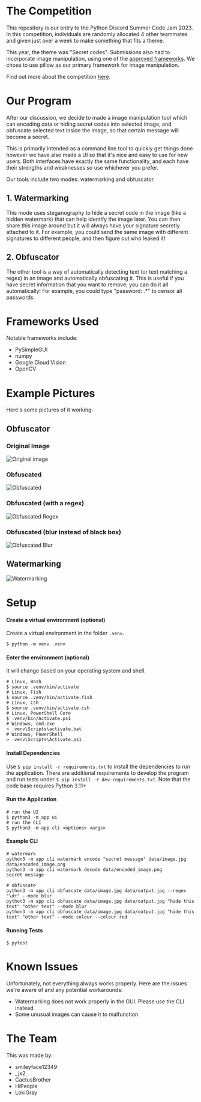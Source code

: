 # The Competition

This repository is our entry to the Python Discord Summer Code Jam 2023. In this competition, individuals are randomly allocated 4 other teammates and given just over a week to make something that fits a theme.

This year, the theme was "Secret codes". Submissions also had to incorporate image manipulation, using one of the [approved frameworks](https://www.pythondiscord.com/events/code-jams/10/frameworks/). We chose to use pillow as our primary framework for image manipulation.

Find out more about the competition [here](https://www.pythondiscord.com/events/code-jams/10/).

# Our Program

After our discussion, we decide to made a image manipulation tool which can encoding data or hiding secret codes into selected image, and obfuscate selected text inside the image, so that certain message will become a secret.

This is primarily intended as a command line tool to quickly get things done however we have also made a UI so that it's nice and easy to use for new users. Both interfaces have exactly the same functionality, and each have their strengths and weaknesses so use whichever you prefer.

Our tools include two modes: watermarking and obfuscator.

## 1. Watermarking

This mode uses steganography to hide a secret code in the image (like a hidden watermark) that can help identify the image later. You can then share this image around but it will always have your signature secretly attached to it. For example, you could send the same image with different signatures to different people, and then figure out who leaked it!

## 2. Obfuscator

The other tool is a way of automatically detecting text (or text matching a regex) in an image and automatically obfuscating it. This is useful if you have secret information that you want to remove, you can do it all automatically! For example, you could type "password: .*" to censor all passwords.

# Frameworks Used

Notable frameworks include:
- PySimpleGUI
- numpy
- Google Cloud Vision
- OpenCV

# Example Pictures

Here's some pictures of it working:

## Obfuscator

### Original Image
![Original image](https://cdn.discordapp.com/attachments/1145778261549404243/1151922040547319868/res.jpg)

### Obfuscated
![Obfuscated](https://cdn.discordapp.com/attachments/1145778261549404243/1151922113100398592/image.png)

### Obfuscated (with a regex)
![Obfuscated Regex](https://cdn.discordapp.com/attachments/1145778261549404243/1151922321834115202/image.png)

### Obfuscated (blur instead of black box)
![Obfuscated Blur](https://cdn.discordapp.com/attachments/1145778261549404243/1151922555549138974/image.png)

## Watermarking

![Watermarking](https://cdn.discordapp.com/attachments/1145778261549404243/1151925218227539980/Screenshot_2023-09-14_175629.png)

# Setup

#### Create a virtual environment (optional)
Create a virtual environment in the folder `.venv`.
```shell
$ python -m venv .venv
```

#### Enter the environment (optional)
It will change based on your operating system and shell.
```shell
# Linux, Bash
$ source .venv/bin/activate
# Linux, Fish
$ source .venv/bin/activate.fish
# Linux, Csh
$ source .venv/bin/activate.csh
# Linux, PowerShell Core
$ .venv/bin/Activate.ps1
# Windows, cmd.exe
> .venv\Scripts\activate.bat
# Windows, PowerShell
> .venv\Scripts\Activate.ps1
```

#### Install Dependencies
Use `$ pip install -r requirements.txt` to install the dependencies to run the application.
There are additional requirements to develop the program and run tests under  `$ pip install -r dev-requirements.txt`.
Note that the code base requires Python 3.11+

#### Run the Application
```shell
# run the UI
$ python3 -m app ui
# run the CLI
$ python3 -m app cli <options> <args>
```

#### Example CLI
```shell
# watermark
python3 -m app cli watermark encode "secret message" data/image.jpg data/encoded_image.png
python3 -m app cli watermark decode data/encoded_image.png
secret message

# obfuscate
python3 -m app cli obfuscate data/image.jpg data/output.jpg --regex "\d+" --mode blur
python3 -m app cli obfuscate data/image.jpg data/output.jpg "hide this text" "other text" --mode blur
python3 -m app cli obfuscate data/image.jpg data/output.jpg "hide this text" "other text" --mode colour --colour red
```

#### Running Tests
`$ pytest`

# Known Issues

Unfortunately, not everything always works properly. Here are the issues we're aware of and any potential workarounds:

- Watermarking does not work properly in the GUI. Please use the CLI instead.
- Some unusual images can cause it to malfunction.

# The Team

This was made by:

- smileyface12349
- _jx2
- CactusBrother
- HiPeople
- LokiGray
